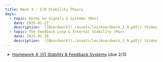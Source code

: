 ```yaml
---
title: Week 4 - I/O Stability Theory
days:
  - topic: Norms on Signals & Systems (Max)
    date: 2025-01-27
    description:  ([Boardwork](./assets/lec/boardwork_2_9.pdf)) (Video)  <br /> Reading - LN 3.3, DFT 2.1, 2.2
  - topic: The Feedback Loop & Internal Stability (Max)
    date: 2025-01-29
    description:  ([Boardwork](./assets/lec/boardwork_2_9.pdf)) (Video)  <br /> Reading - LN 3.4, DFT 3.1, 3.2
---
```


- [Homework 4: I/O Stability & Feedback Systems](./assets/hw/hw3.zip) (due 2/3)

<a id="Week5"></a>

